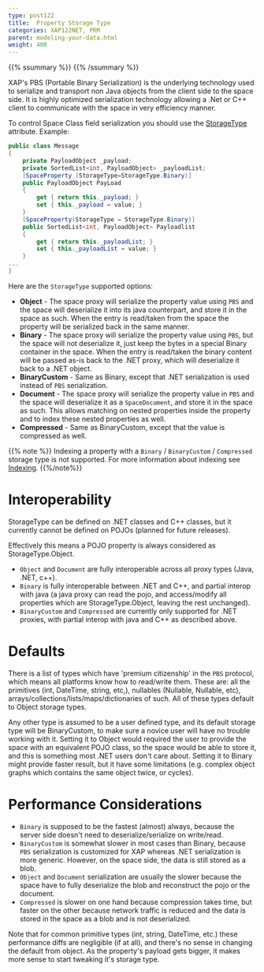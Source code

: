 ```yaml
---
type: post122
title:  Property Storage Type
categories: XAP122NET, PRM
parent: modeling-your-data.html
weight: 400
---
```


{{% ssummary   %}} {{% /ssummary %}}



XAP's PBS (Portable Binary Serialization) is the underlying technology used to serialize and transport non Java objects from the client side to the space side. It is highly optimized serialization technology allowing a .Net or C++ client to communicate with the space in very efficiency manner.

To control Space Class field serialization you should use the [StorageType]({{%api-dotnetdoc%}}/T_GigaSpaces_Core_Metadata_StorageType.htm) attribute.
Example:


```csharp
public class Message
{
	private PayloadObject _payload;
	private SortedList<int, PayloadObject> _payloadList;
	[SpaceProperty (StorageType=StorageType.Binary)]
	public PayloadObject PayLoad
	{
	    get { return this._payload; }
	    set { this._payload = value; }
	}
	[SpaceProperty(StorageType = StorageType.Binary)]
	public SortedList<int, PayloadObject> Payloadlist
	{
	    get { return this._payloadList; }
	    set { this._payloadList = value; }
	}
...
}
```

Here are the `StorageType` supported options:

- **Object** - The space proxy will serialize the property value using `PBS` and the space will deserialize it into its java counterpart, and store it in the space as such. When the entry is read/taken from the space the property will be serialized back in the same manner.
- **Binary** - The space proxy will serialize the property value using `PBS`, but the space will not deserialize it, just keep the bytes in a special Binary container in the space. When the entry is read/taken the binary content will be passed as-is back to the .NET proxy, which will deserialize it back to a .NET object.
- **BinaryCustom** - Same as Binary, except that .NET serialization is used instead of `PBS` serialization.
- **Document** - The space proxy will serialize the property value in `PBS` and the space will deserialize it as a `SpaceDocument`, and store it in the space as such. This allows matching on nested properties inside the property and to index these nested properties as well.
- **Compressed** - Same as BinaryCustom, except that the value is compressed as well.

{{% note %}}
Indexing a property with a `Binary` / `BinaryCustom` / `Compressed` storage type is not supported. For more information about indexing see [Indexing](./indexing.html).
{{%/note%}}

# Interoperability

StorageType can be defined on .NET classes and C++ classes, but it currently cannot be defined on POJOs (planned for future releases).

Effectively this means a POJO property is always considered as StorageType.Object.

- `Object` and `Document` are fully interoperable across all proxy types (Java, .NET, c++).
- `Binary` is fully interoperable between .NET and C++, and partial interop with java (a java proxy can read the pojo, and access/modify all properties which are StorageType.Object, leaving the rest unchanged).
- `BinaryCustom` and `Compressed` are currently only supported for .NET proxies, with partial interop with java and C++ as described above.

# Defaults

There is a list of types which have 'premium citizenship' in the `PBS` protocol, which means all platforms know how to read/write them. These are: all the primitives (int, DateTime, string, etc,), nullables (Nullable<int>, Nullable<DateTime>, etc), arrays/collections/lists/maps/dictionaries of such. All of these types default to Object storage types.

Any other type is assumed to be a user defined type, and its default storage type will be BinaryCustom, to make sure a novice user will have no trouble working with it. Setting it to Object would required the user to provide the space with an equivalent POJO class, so the space would be able to store it, and this is something most .NET users don't care about. Setting it to Binary might provide faster result, but it have some limitations (e.g. complex object graphs which contains the same object twice, or cycles).

# Performance Considerations

- `Binary` is supposed to be the fastest (almost) always, because the server side doesn't need to deserialize/serialize on write/read.
- `BinaryCustom` is somewhat slower in most cases than Binary, because `PBS` serialization is customized for XAP whereas .NET serialization is more generic. However, on the space side, the data is still stored as a blob.
- `Object` and `Document` serialization are usually the slower because the space have to fully deserialize the blob and reconstruct the pojo or the document.
- `Compressed` is slower on one hand because compression takes time, but faster on the other because network traffic is reduced and the data is stored in the space as a blob and is not deserialized.

Note that for common primitive types (int, string, DateTime, etc.) these performance diffs are negligible (if at all), and there's no sense in changing the default from object. As the property's payload gets bigger, it makes more sense to start tweaking it's storage type.
